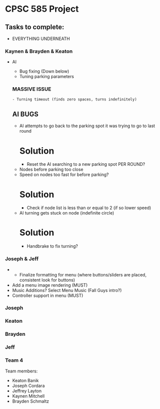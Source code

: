 # CPSC 585 Project
## Tasks to complete:
  - EVERYTHING UNDERNEATH

### Kaynen & Brayden & Keaton
- AI
  - Bug fixing (Down below)
  - Tuning parking parameters

  ### MASSIVE ISSUE
      - Turning timeout (finds zero spaces, turns indefinitely)

  ## AI BUGS 
  - AI attempts to go back to the parking spot it was trying to go to last round
    # Solution
      - Reset the AI searching to a new parking spot PER ROUND?
  - Nodes before parking too close
  - Speed on nodes too fast for before parking?
    # Solution
      - Check if node list is less than or equal to 2 (if so lower speed)
  - AI turning gets stuck on node (indefinite circle)
    # Solution
      - Handbrake to fix turning?

### Joseph & Jeff
- - Finalize formatting for menu (where buttons/sliders are placed, consistent look for buttons)
- Add a menu image rendering (MUST)
- Music Additions? Select Menu Music (Fall Guys intro?)
- Controller support in menu (MUST)

### Joseph

### Keaton

### Brayden

### Jeff

### Team 4

Team members:
- Keaton Banik
- Joseph Cordara
- Jeffrey Layton
- Kaynen Mitchell
- Brayden Schmaltz
